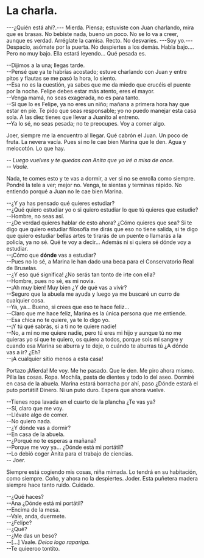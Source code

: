 # La charla.

---¿Quién está ahí?.--- Mierda. Piensa; estuviste con Juan charlando, mira que es brasas. No bebiste nada, bueno un poco. No se lo va a creer, aunque es verdad. Arréglate la camisa. Recto. No desvaríes. ---Soy yo.--- Despacio, asómate por la puerta. No despiertes a los demás. Habla bajo.... Pero no muy bajo. Ella estará leyendo... Qué pesada es.

--Dijimos a la una; llegas tarde.  
--Pensé que ya te habrías acostado; estuve charlando con Juan y entre pitos y flautas se me pasó la hora, lo siento.  
--Esa no es la cuestión, ya sabes que me da miedo que crucéis el puente por la noche. Felipe debes estar más atento, eres el mayor.  
--Venga mamá, no seas exagerada, no es para tanto.   
--Sí que lo es Felipe, ya no eres un niño; mañana a primera hora hay que estar en pie. Te pido que seas responsable; yo no puedo manejar esta casa sola. A las diez tienes que llevar a Juanito al entreno.  
--Ya lo sé, no seas pesada; no te preocupes. Voy a comer algo.  

Joer, siempre me la encuentro al llegar. Qué cabrón el Juan. Un poco de fruta. La nevera vacía. Pues sí no le cae bien Marina que le den. Agua y melocotón. Lo que hay. 

-- *Luego vuelves y te quedas con Anita que yo iré a misa de once.*  
-- *Vaale.*  

Nada, te comes esto y te vas a dormir, a ver si no se enrolla como siempre. Pondré la tele a ver; mejor no. Venga, te sientas y terminas rápido. No entiendo porqué a Juan no le cae bien Marina.

--¿Y ya has pensado qué quieres estudiar?  
--¿Qué quiero estudiar yo o si quiero estudiar lo que tú quieres que estudie?  
--Hombre, no seas así.  
--¿De verdad quieres hablar de esto ahora? ¿Cómo quieres que sea? Si te digo que quiero estudiar filosofía me dirás que eso no tiene salida, si te digo que quiero estudiar bellas artes te tirarás de un puente o llamarás a la policía, ya no sé. Qué te voy a decir... Además ni si quiera sé dónde voy a estudiar.  
--¡Cómo que **dónde** vas a estudiar?  
--Pues no lo sé, a Marina le han dado una beca para el Conservatorio Real de Bruselas.  
--¿Y eso qué significa! ¿No serás tan tonto de irte con ella?  
--Hombre, pues no sé, es mi novia.  
--¡Ah muy bien! Muy bien ¿Y de qué vas a vivir?  
--Seguro que la abuela me ayuda y luego ya me buscaré un curro de cualquier cosa.  
--Ya, ya... Bueno, si crees que eso te hace feliz...  
--Claro que me hace feliz, Marina es la única persona que me entiende.  
--Esa chica no te quiere, ya te lo digo yo.  
--¡Y tú qué sabrás, si a ti no te quiere nadie!  
--No, a mí no me quiere nadie, pero tú eres mi hijo y aunque tú no me quieras yo sí que te quiero, os quiero a todos, porque sois mi sangre y cuando esa Marina se aburra y te deje, o cuándo te aburras tú ¿A dónde vas a ir? ¿Eh?  
--¡A cualquier sitio menos a esta casa!

Portazo ¡Mierda! Me voy. Me he pasado. Que le den. Me piro ahora mismo. Pilla las cosas. Ropa. Mochila, pasta de dientes y todo lo del aseo. Dormiré en casa de la abuela. Marina estará borracha por ahí, paso ¿Dónde estará el puto portátil! Dinero. Ni un puto duro. Espera que ahora vuelve.

--Tienes ropa lavada en el cuarto de la plancha ¿Te vas ya?  
--Sí, claro que me voy.  
--Llévate algo de comer.  
--No quiero nada.  
--¿Y dónde vas a dormir?  
--En casa de la abuela.  
--¿Porqué no te esperas a mañana?  
--Porque me voy ya... ¿Dónde está mi portátil?  
--Lo debió coger Anita para el trabajo de ciencias.  
-- Joer.  

Siempre está cogiendo mis cosas, niña mimada. Lo tendrá en su habitación, como siempre. Coño, y ahora no la despiertes. Joder. Esta puñetera madera siempre hace tanto ruido. Cuidado. 

--¿Qué haces?  
--Ana ¿Dónde está mi portátil?  
--Encima de la mesa.  
--Vale, anda, duermete.  
--¿Felipe?  
--¿Qué?  
--¿Me das un beso?  
--[...] Vaale. *Deica logo rapariga.*  
--Te quieeroo tontito.  


